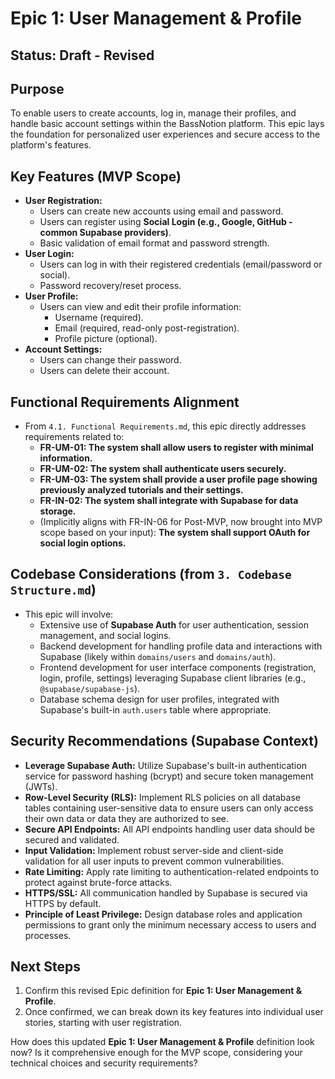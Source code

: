 # Epic 1: User Management & Profile

## Status: Draft - Revised

## Purpose

To enable users to create accounts, log in, manage their profiles, and handle basic account settings within the BassNotion platform. This epic lays the foundation for personalized user experiences and secure access to the platform's features.

## Key Features (MVP Scope)

- **User Registration:**
  - Users can create new accounts using email and password.
  - Users can register using **Social Login (e.g., Google, GitHub - common Supabase providers)**.
  - Basic validation of email format and password strength.
- **User Login:**
  - Users can log in with their registered credentials (email/password or social).
  - Password recovery/reset process.
- **User Profile:**
  - Users can view and edit their profile information:
    - Username (required).
    - Email (required, read-only post-registration).
    - Profile picture (optional).
- **Account Settings:**
  - Users can change their password.
  - Users can delete their account.

## Functional Requirements Alignment

- From `4.1. Functional Requirements.md`, this epic directly addresses requirements related to:
  - **FR-UM-01: The system shall allow users to register with minimal information.**
  - **FR-UM-02: The system shall authenticate users securely.**
  - **FR-UM-03: The system shall provide a user profile page showing previously analyzed tutorials and their settings.**
  - **FR-IN-02: The system shall integrate with Supabase for data storage.**
  - (Implicitly aligns with FR-IN-06 for Post-MVP, now brought into MVP scope based on your input): **The system shall support OAuth for social login options.**

## Codebase Considerations (from `3. Codebase Structure.md`)

- This epic will involve:
  - Extensive use of **Supabase Auth** for user authentication, session management, and social logins.
  - Backend development for handling profile data and interactions with Supabase (likely within `domains/users` and `domains/auth`).
  - Frontend development for user interface components (registration, login, profile, settings) leveraging Supabase client libraries (e.g., `@supabase/supabase-js`).
  - Database schema design for user profiles, integrated with Supabase's built-in `auth.users` table where appropriate.

## Security Recommendations (Supabase Context)

- **Leverage Supabase Auth:** Utilize Supabase's built-in authentication service for password hashing (bcrypt) and secure token management (JWTs).
- **Row-Level Security (RLS):** Implement RLS policies on all database tables containing user-sensitive data to ensure users can only access their own data or data they are authorized to see.
- **Secure API Endpoints:** All API endpoints handling user data should be secured and validated.
- **Input Validation:** Implement robust server-side and client-side validation for all user inputs to prevent common vulnerabilities.
- **Rate Limiting:** Apply rate limiting to authentication-related endpoints to protect against brute-force attacks.
- **HTTPS/SSL:** All communication handled by Supabase is secured via HTTPS by default.
- **Principle of Least Privilege:** Design database roles and application permissions to grant only the minimum necessary access to users and processes.

## Next Steps

1.  Confirm this revised Epic definition for **Epic 1: User Management & Profile**.
2.  Once confirmed, we can break down its key features into individual user stories, starting with user registration.

How does this updated **Epic 1: User Management & Profile** definition look now? Is it comprehensive enough for the MVP scope, considering your technical choices and security requirements?
